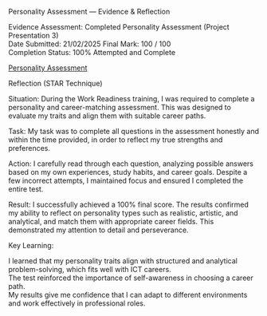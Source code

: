 Personality Assessment — Evidence & Reflection

Evidence
Assessment: Completed Personality Assessment (Project Presentation 3)  
Date Submitted: 21/02/2025 
Final Mark: 100 / 100  
Completion Status: 100% Attempted and Complete 

[Personality Assessment](artifacts/Screenshot%202025-10-02%20140734.png)

Reflection (STAR Technique)
 
Situation:
During the Work Readiness training, I was required to complete a personality and career-matching assessment. This was designed to evaluate my traits and align them with suitable career paths.  

Task:
My task was to complete all questions in the assessment honestly and within the time provided, in order to reflect my true strengths and preferences.  

Action: 
I carefully read through each question, analyzing possible answers based on my own experiences, study habits, and career goals. Despite a few incorrect attempts, I maintained focus and ensured I completed the entire test.  

Result:
I successfully achieved a 100% final score. The results confirmed my ability to reflect on personality types such as realistic, artistic, and analytical, and match them with appropriate career fields. This demonstrated my attention to detail and perseverance.  

Key Learning:

I learned that my personality traits align with structured and analytical problem-solving, which fits well with ICT careers.  
The test reinforced the importance of self-awareness in choosing a career path.  
My results give me confidence that I can adapt to different environments and work effectively in professional roles.  
